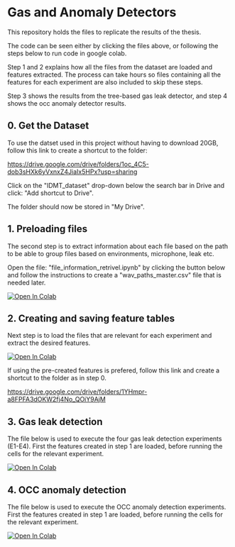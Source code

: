 # Gas and Anomaly Detectors
This repository holds the files to replicate the results of the thesis. 

The code can be seen either by clicking the files above, or following the steps below to run code in google colab. 

Step 1 and 2 explains how all the files from the dataset are loaded and features extracted. 
The process can take hours so files containing all the features for each experiment are also included to skip these steps. 

Step 3 shows the results from the tree-based gas leak detector, and step 4 shows the occ anomaly detector results.  

## 0. Get the Dataset
To use the datset used in this project without having to download 20GB, follow this link to create a shortcut to the folder: 

https://drive.google.com/drive/folders/1oc_4C5-dob3sHXk6yVxnxZ4JiaIx5HPx?usp=sharing

Click on the "IDMT_dataset" drop-down below the search bar in Drive and click: "Add shortcut to Drive". 

The folder should now be stored  in "My Drive". 


## 1. Preloading files
The second step is to extract information about each file based on the path to be able to group files based on environments, microphone, leak etc. 

Open the file: "file_information_retrivel.ipynb" by clicking the button below and follow the instructions to create a "wav_paths_master.csv" file that is needed later. 

[![Open In Colab](https://colab.research.google.com/assets/colab-badge.svg)](https://colab.research.google.com/drive/1QJLe1TaPOdXvV55k4yboLGHj8_DijRRQ)

## 2. Creating and saving feature tables
Next step is to load the files that are relevant for each experiment and extract the desired features. 

[![Open In Colab](https://colab.research.google.com/assets/colab-badge.svg)](https://colab.research.google.com/drive/17L4cbh0ChBKd1AcEx8-NyNAnQzezaSVC#scrollTo=DRqeCOvk6gOD)

If using the pre-created features is prefered, follow this link and create a shortcut to the folder as in step 0. 

https://drive.google.com/drive/folders/1YHmpr-a8FPFA3dOKW2fj4No_QOiY9AjM


## 3. Gas leak detection
The file below is used to execute the four gas leak detection experiments (E1-E4). 
First the features created in step 1 are loaded, before running the cells for the relevant experiment.

[![Open In Colab](https://colab.research.google.com/assets/colab-badge.svg)](https://colab.research.google.com/drive/1dOWtMDvH176oK6659c7aSGjpkiH1JCWZ#scrollTo=1MDNp_w6jHd1)


## 4. OCC anomaly detection
The file below is used to execute the OCC anomaly detection experiments. 
First the features created in step 1 are loaded, before running the cells for the relevant experiment.

[![Open In Colab](https://colab.research.google.com/assets/colab-badge.svg)](https://colab.research.google.com/drive/1u79AP-jrv9ObgXY604Aae-O7rS0nRKvd#scrollTo=hC7Y0q9qwsEc)


